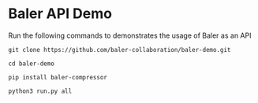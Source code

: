 # Baler API Demo
Run the following commands to demonstrates the usage of Baler as an API

```console
git clone https://github.com/baler-collaboration/baler-demo.git
```
```console
cd baler-demo
```
```console
pip install baler-compressor
```
```console
python3 run.py all
```
